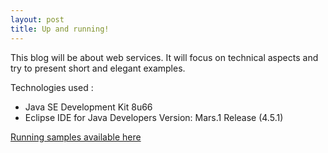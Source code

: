 ```yaml
---
layout: post
title: Up and running!
---
```


This blog will be about web services. It will focus on technical aspects and try to present short and elegant examples.

Technologies used :

* Java SE Development Kit 8u66
* Eclipse IDE for Java Developers Version: Mars.1 Release (4.5.1)


[Running samples available here](https://github.com/nadegegriesser/code-samples)
